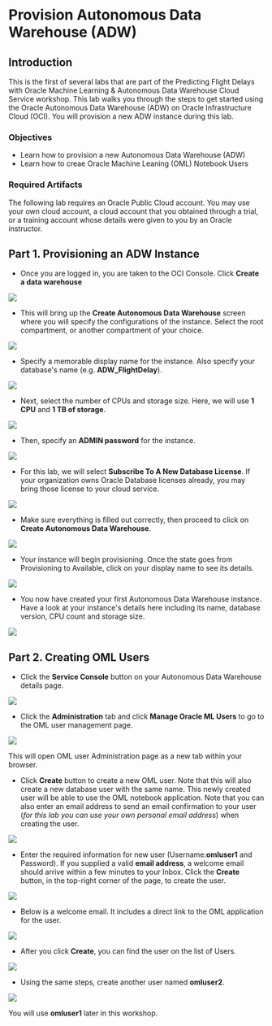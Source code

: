 # Provision Autonomous Data Warehouse (ADW) 

## Introduction
This is the first of several labs that are part of the Predicting Flight Delays with Oracle Machine Learning & Autonomous Data Warehouse Cloud Service workshop. This lab walks you through the steps to get started using the Oracle Autonomous Data Warehouse (ADW) on Oracle Infrastructure Cloud (OCI). You will provision a new ADW instance during this lab. 

### Objectives
-   Learn how to provision a new Autonomous Data Warehouse (ADW) 
-   Learn how to creae Oracle Machine Leaning (OML) Notebook Users

### Required Artifacts
The following lab requires an Oracle Public Cloud account. You may use your own cloud account, a cloud account that you obtained through a trial, or a training account whose details were given to you by an Oracle instructor.


## Part 1. Provisioning an ADW Instance

-   Once you are logged in, you are taken to the OCI Console. Click **Create a data warehouse**

![](./images/picture100-25.png) 

-  This will bring up the **Create Autonomous Data Warehouse** screen where you will specify the configurations of the instance. Select the root compartment, or another compartment of your choice.

![](./images/picture100-26.jpg)

-  Specify a memorable display name for the instance. Also specify your database's name (e.g. **ADW_FlightDelay**).

![](./images/picture100-27.jpeg)

-  Next, select the number of CPUs and storage size. Here, we will use **1 CPU** and **1 TB of storage**.

![](./images/picture100-28.jpeg)

-  Then, specify an **ADMIN password** for the instance.

![](./images/picture100-29.jpeg)

-  For this lab, we will select **Subscribe To A New Database License**. If your organization owns Oracle Database licenses already, you may bring those license to your cloud service.

![](./images/picture100-37.JPG)

-  Make sure everything is filled out correctly, then proceed to click on **Create Autonomous Data Warehouse**.

![](./images/picture100-31.jpeg)

-  Your instance will begin provisioning. Once the state goes from Provisioning to Available, click on your display name to see its details.

![](./images/picture100-32.jpeg)

-  You now have created your first Autonomous Data Warehouse instance. Have a look at your instance's details here including its name, database version, CPU count and storage size.

![](./images/picture100-33.jpeg)


## Part 2. Creating OML Users

- Click the **Service Console** button on your Autonomous Data Warehouse details page.

![](./images/picture100-34.jpeg)

- Click the **Administration** tab and click **Manage Oracle ML Users** to go to the OML user management page.

![](./images/picture100-35.jpeg)

This will open OML user Administration page as a new tab within your browser. 

-   Click **Create** button to create a new OML user. Note that this will also create a new database user with the same name. This newly created user will be able to use the OML notebook application. Note that you can also enter an email address to send an email confirmation to your user (*for this lab you can use your own personal email address*) when creating the user.

![](./images/picture700-5.png)

-   Enter the required information for new user (Username:**omluser1** and Password). If you supplied a valid **email address**, a welcome email should arrive within a few minutes to your Inbox. Click the **Create** button, in the top-right corner of the page, to create the user.

![](./images/picture700-7.png)

-   Below is a welcome email. It includes a direct link to the OML application for the user. 

![](./images/picture700-8.png)

-   After you click **Create**, you can find the user on the list of Users. 

![](./images/picture700-9.png)

-   Using the same steps, create another user named **omluser2**.

![](./images/picture700-10.png)

You will use **omluser1** later in this workshop. 

